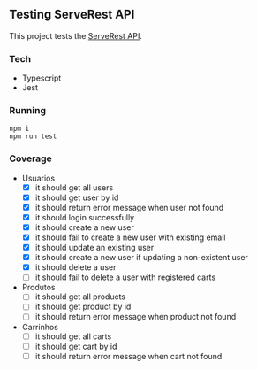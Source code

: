 ## Testing ServeRest API
This project tests the [ServeRest API](https://serverest.dev/).

### Tech
- Typescript
- Jest

### Running
```shell
npm i
npm run test
```

### Coverage
- Usuarios
    - [x] it should get all users
    - [x] it should get user by id
    - [x] it should return error message when user not found
    - [x] it should login successfully
    - [x] it should create a new user
    - [x] it should fail to create a new user with existing email
    - [x] it should update an existing user
    - [x] it should create a new user if updating a non-existent user
    - [x] it should delete a user
    - [ ] it should fail to delete a user with registered carts
- Produtos
    - [ ] it should get all products
    - [ ] it should get product by id
    - [ ] it should return error message when product not found
- Carrinhos
    - [ ] it should get all carts
    - [ ] it should get cart by id
    - [ ] it should return error message when cart not found